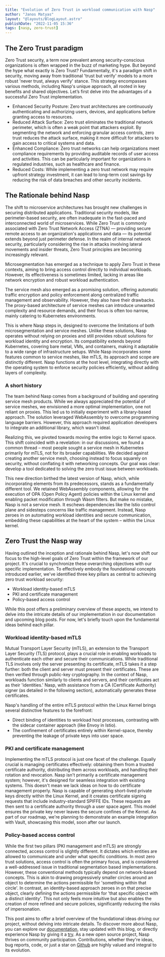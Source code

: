 ```yaml
---
title: "Evolution of Zero Trust in workload communication with Nasp"
author: "Janos Matyas"
layout: "@layouts/BlogLayout.astro"
publishDate: "2022-11-05 15:36"
tags: [nasp, zero-trust]
---
```


## The Zero Trust paradigm

Zero Trust security, a term now prevalent among security-conscious organizations is often wrapped in the buzz of marketing hype. But beyond the hype what exactly is Zero Trust? Fundamentally, it's a paradigm shift in security, moving away from traditional 'trust but verify' models to a more robust 'never trust, always verify' stance. This strategy encompasses various methods, including Nasp's unique approach, all rooted in key benefits and shared objectives. 
Let’s first delve into the advantages of a successful Zero Trust implementation.

- Enhanced Security Posture: Zero trust architectures are continuously authenticating and authorizing users, devices, and applications before granting access to resources.
- Reduced Attack Surface: Zero trust eliminates the traditional network perimeter, which is often a weak point that attackers exploit. By segmenting the network and enforcing granular access controls, zero trust reduces the attack surface, making it more difficult for attackers to gain access to critical systems and data.
- Enhanced Compliance: Zero trust networks can help organizations meet compliance requirements by providing auditable records of user access and activities. This can be particularly important for organizations in regulated industries, such as healthcare and finance.
- Reduced Costs: While implementing a zero trust network may require upfront strategy investment, it can lead to long-term cost savings by reducing the risk of data breaches and other security incidents.

## The Rationale behind Nasp

The shift to microservice architectures has brought new challenges in securing distributed applications. Traditional security models, like perimeter-based security, are often inadequate in the fast-paced and interconnected world of microservices. While Zero Trust is commonly associated with Zero Trust Network Access (ZTNA) — providing secure remote access to an organization's applications and data — its potential extends beyond just perimeter defense. In the realm of internal network security, particularly considering the rise in attacks involving lateral movements and insider threats, Zero Trust principles are becoming increasingly relevant.

Microsegmentation has emerged as a technique to apply Zero Trust in these contexts, aiming to bring access control directly to individual workloads. However, its effectiveness is sometimes limited, lacking in areas like network encryption and robust workload authentication.

The service mesh also emerged as a promising solution, offering automatic traffic encryption and policy enforcement along centralized traffic management and observability. However, they also have their drawbacks. The proxy-based architecture of service meshes can introduce unwanted complexity and resource demands, and their focus is often too narrow, mainly catering to Kubernetes environments.

This is where Nasp steps in, designed to overcome the limitations of both microsegmentation and service meshes. Unlike these solutions, Nasp operates without relying on proxies and still provides robust solutions for workload identity and encryption. Its compatibility extends beyond Kubernetes, covering bare metal, VMs, and containers, making it adaptable to a wide range of infrastructure setups. While Nasp incorporates some features common to service meshes, like mTLS, its approach and scope are distinctly different. Nasp functions at the host level, integrating directly with the operating system to enforce security policies efficiently, without adding layers of complexity.

### A short history

The team behind Nasp comes from a background of building and operating service mesh products. While we always appreciated the potential of service meshes, we envisioned a more optimal implementation, one not reliant on proxies. This led us to initially experiment with a library-based approach. The solution leveraged WebAssembly to overcome programming language barriers. However, this approach required application developers to integrate an additional library, which wasn't ideal.

Realizing this, we pivoted towards moving the entire logic to Kernel space. This shift coincided with a revelation: in our discussions, we found a common thread – most people sought a service mesh in Kubernetes primarily for mTLS, not for its broader capabilities. We decided against creating another service mesh, choosing instead to focus squarely on security, without conflating it with networking concepts. Our goal was clear: develop a tool dedicated to solving the zero trust issue between workloads.

This new direction birthed the latest version of Nasp, which, while incorporating elements from its predecessors, stands as a fundamentally different tool. We retained WebAssembly components, allowing for the execution of OPA (Open Policy Agent) policies within the Linux kernel and enabling packet modification through Wasm filters. But make no mistake, Nasp is not a service mesh. It eschews dependencies like the Istio control plane and sidesteps concerns like traffic management. Instead, Nasp zeroes in on automating workload identities and secure communication, embedding these capabilities at the heart of the system – within the Linux kernel.

## Zero Trust the Nasp way

Having outlined the inception and rationale behind Nasp, let's now shift our focus to the high-level goals of Zero Trust within the framework of our project. It's crucial to synchronize these overarching objectives with our specific implementation. To effectively embody the foundational concepts introduced earlier, we've identified three key pillars as central to achieving zero trust workload security:

- Workload identity-based mTLS
- PKI and certificate management
- Policy-based access control

While this post offers a preliminary overview of these aspects, we intend to delve into the intricate details of our implementation in our documentation and upcoming blog posts. For now, let's briefly touch upon the fundamental ideas behind each pillar.

### Workload identity-based mTLS

Mutual Transport Layer Security (mTLS), an extension to the Transport Layer Security (TLS) protocol, plays a crucial role in enabling workloads to authenticate each other and secure their communications. While traditional TLS involves only the server presenting its certificate, mTLS takes it a step further: both the client and server must present their certificates. These are then verified through public-key cryptography. In the context of Nasp, workloads function similarly to clients and servers, and their certificates act as their 'identities.' Nasp, with assistance from a CA (Certificate Authority) signer (as detailed in the following section), automatically generates these certificates.

Nasp's handling of the entire mTLS protocol within the Linux Kernel brings several distinctive features to the forefront:

- Direct binding of identities to workload host processes, contrasting with the sidecar container approach (like Envoy in Istio).
- The confinement of certificates entirely within Kernel-space, thereby preventing the leakage of private keys into user space.

### PKI and certificate management

Implementing the mTLS protocol is just one facet of the challenge. Equally crucial is managing certificates effectively: obtaining them from a trusted certificate authority, distributing them across workloads, and handling their rotation and revocation. Nasp isn't primarily a certificate management system; however, it's designed for seamless integration with existing systems. This doesn't mean we lack ideas on how to do certificate management properly. Nasp is capable of generating short-lived private keys directly within the Linux Kernel, and it creates certificate signing requests that include industry-standard SPIFFE IDs. These requests are then sent to a certificate authority through a user space agent. This model ensures the private key never leaves the secure confines of the Kernel. As part of our roadmap, we're planning to demonstrate an example integration with Vault, showcasing this model, soon after our launch.

### Policy-based access control

While the first two pillars (PKI management and mTLS) are strongly connected, access control is slightly different. It dictates which entities are allowed to communicate and under what specific conditions. In most zero trust solutions, access control is often the primary focus, and is considered a well-addressed issue in traditional segmentation based implementations. However, these conventional methods typically depend on network-based concepts. This is akin to drawing progressively smaller circles around an object to determine the actions permissible for 'something within that circle'. In contrast, an identity-based approach zeroes in on that precise object, clearly defining the actions permissible for 'that specific object with a distinct identity'. This not only feels more intuitive but also enables the creation of more refined and secure policies, significantly reducing the risks of impersonation.

This post aims to offer a brief overview of the foundational ideas driving our project, without delving into intricate details. To discover more about Nasp, you can explore our [documentation](), stay updated with this blog, or directly experience Nasp by giving it a [try](). As a new open source project, Nasp thrives on community participation. Contributions, whether they're ideas, bug reports, code, or just a star on [Github](https://github.com/cisco-open/nasp) are highly valued and integral to its evolution.

 